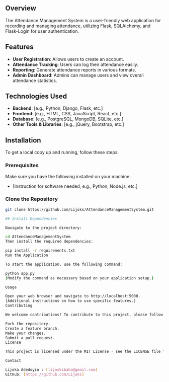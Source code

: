 
## Overview
The Attendance Management System is a user-friendly web application for recording and managing attendance, utilizing Flask, SQLAlchemy, and Flask-Login for user authentication.

## Features
- **User Registration**: Allows users to create an account.
- **Attendance Tracking**: Users can log their attendance easily.
- **Reporting**: Generate attendance reports in various formats.
- **Admin Dashboard**: Admins can manage users and view overall attendance statistics.

## Technologies Used
- **Backend**: [e.g., Python, Django, Flask, etc.]
- **Frontend**: [e.g., HTML, CSS, JavaScript, React, etc.]
- **Database**: [e.g., PostgreSQL, MongoDB, SQLite, etc.]
- **Other Tools & Libraries**: [e.g., jQuery, Bootstrap, etc.]

## Installation
To get a local copy up and running, follow these steps.

### Prerequisites
Make sure you have the following installed on your machine:
- [Instruction for software needed, e.g., Python, Node.js, etc.]

### Clone the Repository
```bash
git clone https://github.com/Lijoks/AttendanceManagementSystem.git

## Install Dependencies

Navigate to the project directory:

cd AttendanceManagementSystem
Then install the required dependencies:

pip install -r requirements.txt
Run the Application

To start the application, use the following command:

python app.py
(Modify the command as necessary based on your application setup.)

Usage

Open your web browser and navigate to http://localhost:5000.
[Additional instructions on how to use specific features.]
Contributing

We welcome contributions! To contribute to this project, please follow these steps:

Fork the repository.
Create a feature branch.
Make your changes.
Submit a pull request.
License

This project is licensed under the MIT License - see the LICENSE file for details.

Contact

Lijoka Adedoyin : [lijoskibaba@gmail.com]
GitHub: [https://github.com/Lijoks]
